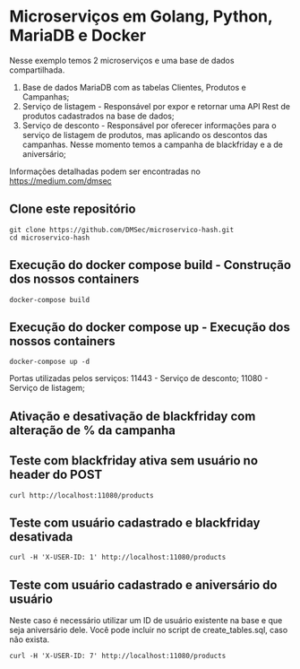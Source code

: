 # Microserviços em Golang, Python, MariaDB e Docker

Nesse exemplo temos 2 microserviços e uma base de dados compartilhada.

1) Base de dados MariaDB com as tabelas Clientes, Produtos e Campanhas;
2) Serviço de listagem - Responsável por expor e retornar uma API Rest de produtos cadastrados na base de dados;
3) Serviço de desconto - Responsável por oferecer informações para o serviço de listagem de produtos, mas aplicando os descontos das campanhas. Nesse momento temos a campanha de blackfriday e a de aniversário;


Informações detalhadas podem ser encontradas no https://medium.com/dmsec

## Clone este repositório

```
git clone https://github.com/DMSec/microservico-hash.git
cd microservico-hash
```

## Execução do docker compose build - Construção dos nossos containers
```
docker-compose build
```
## Execução do docker compose up - Execução dos nossos containers
```
docker-compose up -d
```

Portas utilizadas pelos serviços:
11443 - Serviço de desconto;
11080 - Serviço de listagem;

## Ativação e desativação de blackfriday com alteração de % da campanha


## Teste com blackfriday ativa sem usuário no header do POST
```
curl http://localhost:11080/products
```

## Teste com usuário cadastrado e blackfriday desativada
```
curl -H 'X-USER-ID: 1' http://localhost:11080/products
```

## Teste com usuário cadastrado e aniversário do usuário

Neste caso é necessário utilizar um ID de usuário existente na base e que seja aniversário dele. Você pode incluir no script de create_tables.sql, caso não exista.

```
curl -H 'X-USER-ID: 7' http://localhost:11080/products
```

